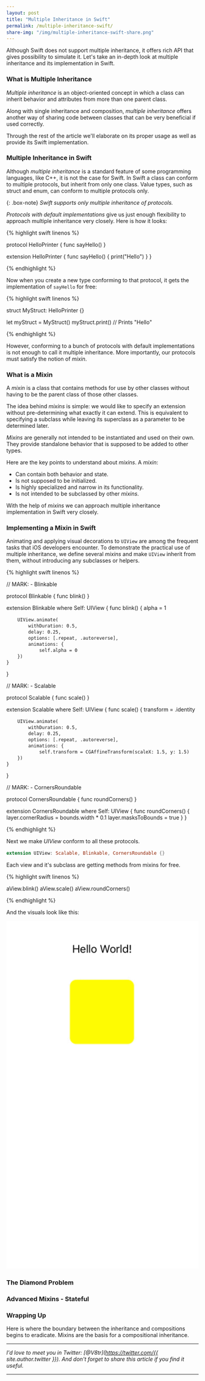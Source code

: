 ```yaml
---
layout: post
title: "Multiple Inheritance in Swift"
permalink: /multiple-inheritance-swift/
share-img: "/img/multiple-inheritance-swift-share.png"
---
```


Although Swift does not support multiple inheritance, it offers rich API that gives possibility to simulate it. Let's take an in-depth look at multiple inheritance and its implementation in Swift.

<!-- ### Programming Language is Just a Tool -->

<!-- Speaking of programming as a way of thinking, have you even thought what drives your software design decisions? The answer on this question reveals the two basic approaches that are naturally the starter points of all programming decisions.

**Thinking from programming language perspective** - each problem is assessed based on the toolkit the programming language offers. The example of this way of thinking: "I am good at Swift generics, I'll keep using them as a solution to all emerging tasks". 

It is thinking like a hammer: everything becomes a nail to be hammered in, irrespective of how inappropriate it is.

**Thinking from the problems and their solutions perspective** - following this way of thinking, you translate the solution into the program. All programming languages have their pros and cons, thus such solution might not be perfect. Following this way of thinking, programming language becomes just a tool.

For example, Swift does not support atomic properties by default, but still offers rich locking API which you can utilize to implement such. In [Atomic Properties in Swift](http://www.vadimbulavin.com/atomic-properties/) I discuss this particular case in more details.

When put this way, it becomes obvious that the second way of thinking is much more productive, while the first should be omitted.

**Thinking from the problems and their solutions perspective** requires knowledge of basic programming idioms. *Multiple inheritance*, which is the subject of present article, is among such idioms. -->

### What is Multiple Inheritance

*Multiple inheritance* is an object-oriented concept in which a class can inherit behavior and attributes from more than one parent class. 

Along with single inheritance and composition, *multiple inheritance* offers another way of sharing code between classes that can be very beneficial if used correctly. 

Through the rest of the article we'll elaborate on its proper usage as well as provide its Swift implementation.

### Multiple Inheritance in Swift

Although *multiple inheritance* is a standard feature of some programming languages, like C++, it is not the case for Swift. In Swift a class can conform to multiple protocols, but inherit from only one class. Value types, such as struct and enum, can conform to multiple protocols only.

{: .box-note}
*Swift supports only multiple inheritance of protocols.*

*Protocols with default implementations* give us just enough flexibility to approach multiple inheritance very closely. Here is how it looks:

{% highlight swift linenos %}

protocol HelloPrinter {
    func sayHello()
}

extension HelloPrinter {
    func sayHello() {
        print("Hello")
    }
}

{% endhighlight %}

Now when you create a new type conforming to that protocol, it gets the implementation of `sayHello` for free:

{% highlight swift linenos %}

struct MyStruct: HelloPrinter {}

let myStruct = MyStruct()
myStruct.print() // Prints "Hello"

{% endhighlight %}

However, conforming to a bunch of protocols with default implementations is not enough to call it multiple inheritance. More importantly, our protocols must satisfy the notion of *mixin*.

### What is a Mixin

A *mixin* is a class that contains methods for use by other classes without having to be the parent class of those other classes.

The idea behind *mixins* is simple: we would like to specify an extension without pre-determining what exactly it can extend. This is equivalent to specifying a subclass while leaving its superclass as a parameter to be determined later.

*Mixins* are generally not intended to be instantiated and used on their own. They provide standalone behavior that is supposed to be added to other types.

Here are the key points to understand about *mixins*. A *mixin*:
- Can contain both behavior and state.
- Is not supposed to be initialized.
- Is highly specialized and narrow in its functionality.
- Is not intended to be subclassed by other *mixins*.

With the help of *mixins* we can approach multiple inheritance implementation in Swift very closely.

### Implementing a Mixin in Swift

Animating and applying visual decorations to `UIView` are among the frequent tasks that iOS developers encounter. To demonstrate the practical use of multiple inheritance, we define several *mixins* and make `UIView` inherit from them, without introducing any subclasses or helpers.

{% highlight swift linenos %}

// MARK: - Blinkable

protocol Blinkable {
    func blink()
}

extension Blinkable where Self: UIView {
    func blink() {
        alpha = 1

        UIView.animate(
            withDuration: 0.5,
            delay: 0.25,
            options: [.repeat, .autoreverse],
            animations: {
                self.alpha = 0
        })
    }
}

// MARK: - Scalable

protocol Scalable {
    func scale()
}

extension Scalable where Self: UIView {
    func scale() {
        transform = .identity

        UIView.animate(
            withDuration: 0.5,
            delay: 0.25,
            options: [.repeat, .autoreverse],
            animations: {
                self.transform = CGAffineTransform(scaleX: 1.5, y: 1.5)
        })
    }
}

// MARK: - CornersRoundable

protocol CornersRoundable {
    func roundCorners()
}

extension CornersRoundable where Self: UIView {
    func roundCorners() {
        layer.cornerRadius = bounds.width * 0.1
        layer.masksToBounds = true
    }
}

{% endhighlight %}

Next we make *UIView* conform to all these protocols.

```swift
extension UIView: Scalable, Blinkable, CornersRoundable {}
```

Each view and it's subclass are getting methods from mixins for free.

{% highlight swift linenos %}

aView.blink()
aView.scale()
aView.roundCorners()

{% endhighlight %}

And the visuals look like this:

<p align="center">
    <a href="{{ "/img/multiple-inheritance-mixin-demo.gif" | absolute_url }}">
        <img src="/img/multiple-inheritance-mixin-demo.gif" alt="Multiple Inheritance in Swift - Mixin Demo"/>
    </a>
</p>

### The Diamond Problem

### Advanced Mixins - Stateful

### Wrapping Up

Here is where the boundary between the inheritance and compositions begins to eradicate. Mixins are the basis for a compositional inheritance.


---

*I'd love to meet you in Twitter: [@V8tr](https://twitter.com/{{ site.author.twitter }}). And don't forget to share this article if you find it useful.*

---

[starter-repo]: https://github.com/V8tr/UITableViewCellAnimation-Article-Starter